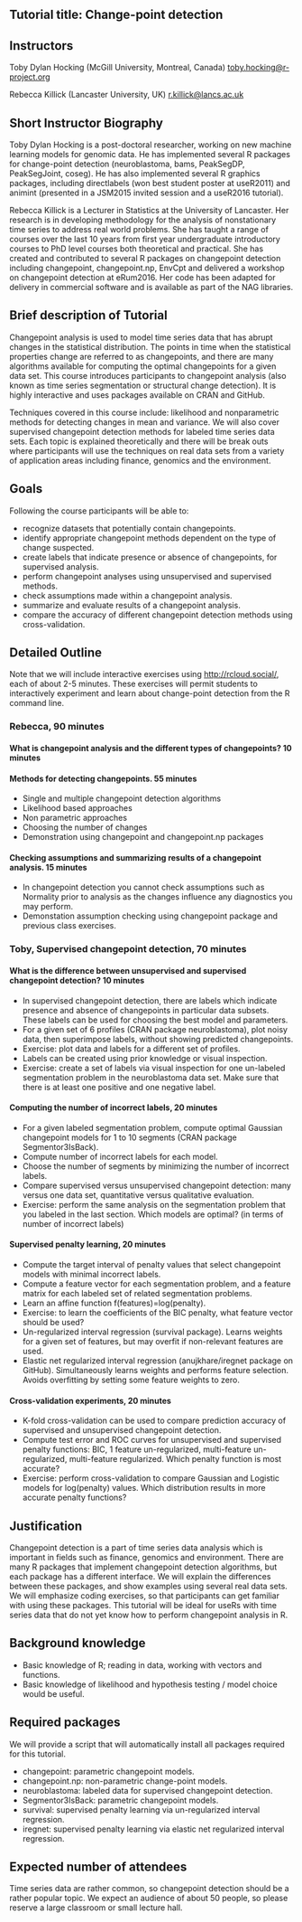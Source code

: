 ## Tutorial title: Change-point detection

## Instructors

Toby Dylan Hocking (McGill University, Montreal, Canada) 
toby.hocking@r-project.org

Rebecca Killick (Lancaster University, UK) r.killick@lancs.ac.uk

## Short Instructor Biography

Toby Dylan Hocking is a post-doctoral researcher, working on new
machine learning models for genomic data. He has implemented several R
packages for change-point detection (neuroblastoma, bams, PeakSegDP,
PeakSegJoint, coseg). He has also implemented several R graphics
packages, including directlabels (won best student poster at useR2011)
and animint (presented in a JSM2015 invited session and a useR2016
tutorial).

Rebecca Killick is a Lecturer in Statistics at the University of
Lancaster. Her research is in developing methodology for the analysis
of nonstationary time series to address real world problems.  She has
taught a range of courses over the last 10 years from first year
undergraduate introductory courses to PhD level courses both
theoretical and practical. She has created and contributed to several R packages on changepoint detection including changepoint, changepoint.np, EnvCpt and delivered a workshop on changepoint detection at eRum2016. Her code has been adapted for delivery in commercial software and is available as part of the NAG libraries.

## Brief description of Tutorial
 
Changepoint analysis is used to model time series data that has abrupt
changes in the statistical distribution. The points in time when the
statistical properties change are referred to as changepoints, and
there are many algorithms available for computing the optimal
changepoints for a given data set. This course introduces participants
to changepoint analysis (also known as time series segmentation or
structural change detection). It is highly interactive and uses
packages available on CRAN and GitHub.

Techniques covered in this course include: likelihood and
nonparametric methods for detecting changes in mean and
variance. We will also cover supervised changepoint detection methods
for labeled time series data sets. Each topic is explained
theoretically and there will be break outs where participants will use
the techniques on real data sets from a variety of application areas
including finance, genomics and the environment.
 
## Goals

Following the course participants will be able to:
* recognize datasets that potentially contain changepoints.
* identify appropriate changepoint methods dependent on the type of
  change suspected.
* create labels that indicate presence or absence of changepoints, for
  supervised analysis.
* perform changepoint analyses using unsupervised and supervised methods.
* check assumptions made within a changepoint analysis.
* summarize and evaluate results of a changepoint analysis.
* compare the accuracy of different changepoint detection methods
  using cross-validation.
 
## Detailed Outline

Note that we will include interactive exercises using
http://rcloud.social/, each of about 2-5 minutes. These exercises
will permit students to interactively experiment and learn about
change-point detection from the R command line.

### Rebecca, 90 minutes

#### What is changepoint analysis and the different types of changepoints? 10 minutes

#### Methods for detecting changepoints. 55 minutes

* Single and multiple changepoint detection algorithms
* Likelihood based approaches
* Non parametric approaches
* Choosing the number of changes
* Demonstration using changepoint and changepoint.np packages

#### Checking assumptions and summarizing results of a changepoint analysis. 15 minutes

* In changepoint detection you cannot check assumptions such as Normality prior to analysis as the changes influence any diagnostics you may perform.
* Demonstation assumption checking using changepoint package and previous class exercises.

### Toby, Supervised changepoint detection, 70 minutes

#### What is the difference between unsupervised and supervised changepoint detection? 10 minutes

* In supervised changepoint detection, there are labels which
  indicate presence and absence of changepoints in particular data
  subsets. These labels can be used for choosing the best model and
  parameters.
* For a given set of 6 profiles (CRAN package neuroblastoma), plot
  noisy data, then superimpose labels, without showing predicted
  changepoints.
* Exercise: plot data and labels for a different set of profiles.
* Labels can be created using prior knowledge or visual inspection.
* Exercise: create a set of labels via visual inspection for one
  un-labeled segmentation problem in the neuroblastoma data set. Make
  sure that there is at least one positive and one negative label.

#### Computing the number of incorrect labels, 20 minutes

* For a given labeled segmentation problem, compute optimal Gaussian
  changepoint models for 1 to 10 segments (CRAN package
  Segmentor3IsBack).
* Compute number of incorrect labels for each model. 
* Choose the number of segments by minimizing the number of incorrect
  labels.
* Compare supervised versus unsupervised changepoint detection: many
  versus one data set, quantitative versus qualitative
  evaluation.
* Exercise: perform the same analysis on the segmentation problem that
  you labeled in the last section. Which models are optimal? (in terms
  of number of incorrect labels)

#### Supervised penalty learning, 20 minutes

* Compute the target interval of penalty values that select changepoint
  models with minimal incorrect labels. 
* Compute a feature vector for each segmentation problem, and a
  feature matrix for each labeled set of related segmentation
  problems.
* Learn an affine function f(features)=log(penalty).
* Exercise: to learn the coefficients of the BIC penalty, what feature
  vector should be used?
* Un-regularized interval regression (survival package). Learns
  weights for a given set of features, but may overfit if
  non-relevant features are used.
* Elastic net regularized interval regression (anujkhare/iregnet
  package on GitHub). Simultaneously learns weights and performs
  feature selection. Avoids overfitting by setting some feature
  weights to zero.

#### Cross-validation experiments, 20 minutes

* K-fold cross-validation can be used to compare prediction accuracy
  of supervised and unsupervised changepoint detection.
* Compute test error and ROC curves for unsupervised and supervised
  penalty functions: BIC, 1 feature un-regularized, multi-feature
  un-regularized, multi-feature regularized. Which penalty function is
  most accurate?
* Exercise: perform cross-validation to compare Gaussian and Logistic
  models for log(penalty) values. Which distribution results in more
  accurate penalty functions?
 
## Justification

Changepoint detection is a part of time series data analysis which is
important in fields such as finance, genomics and environment. There
are many R packages that implement changepoint detection algorithms,
but each package has a different interface. We will explain the
differences between these packages, and show examples using several
real data sets. We will emphasize coding exercises, so that
participants can get familiar with using these packages. This tutorial
will be ideal for useRs with time series data that do not yet know how
to perform changepoint analysis in R.

## Background knowledge

* Basic knowledge of R; reading in data, working with vectors and functions. 
* Basic knowledge of likelihood and hypothesis testing / model choice would be useful.
 
## Required packages

We will provide a script that will automatically install all packages
required for this tutorial.

* changepoint: parametric changepoint models.
* changepoint.np: non-parametric change-point models.
* neuroblastoma: labeled data for supervised changepoint detection.
* Segmentor3IsBack: parametric changepoint models.
* survival: supervised penalty learning via un-regularized interval regression.
* iregnet: supervised penalty learning via elastic net regularized
  interval regression.

## Expected number of attendees

Time series data are rather common, so changepoint detection should be
a rather popular topic. We expect an audience of about 50 people,
so please reserve a large classroom or small lecture hall.
